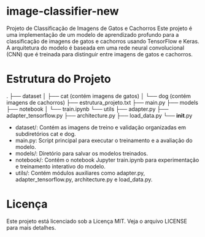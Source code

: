 # image-classifier-new

Projeto de Classificação de Imagens de Gatos e Cachorros
Este projeto é uma implementação de um modelo de aprendizado profundo para a classificação de imagens de gatos e cachorros usando TensorFlow e Keras. A arquitetura do modelo é baseada em uma rede neural convolucional (CNN) que é treinada para distinguir entre imagens de gatos e cachorros.

# Estrutura do Projeto
.
├── dataset
│   ├── cat (contém imagens de gatos)
│   └── dog (contém imagens de cachorros)
├── estrutura_projeto.txt
├── main.py
├── models
├── notebook
│   └── train.ipynb
└── utils
    ├── adapter.py
    ├── adapter_tensorflow.py
    ├── architecture.py
    ├── load_data.py
    └── __init__.py

* dataset/: Contém as imagens de treino e validação organizadas em subdiretórios cat e dog.
* main.py: Script principal para executar o treinamento e a avaliação do modelo.
* models/: Diretório para salvar os modelos treinados.
* notebook/: Contém o notebook Jupyter train.ipynb para experimentação e treinamento interativo do modelo.
* utils/: Contém módulos auxiliares como adapter.py, adapter_tensorflow.py, architecture.py e load_data.py.

# Licença
Este projeto está licenciado sob a Licença MIT. Veja o arquivo LICENSE para mais detalhes.

